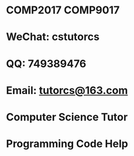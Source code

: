 # COMP2017 COMP9017

# WeChat: cstutorcs

# QQ: 749389476

# Email: tutorcs@163.com

# Computer Science Tutor

# Programming Code Help
